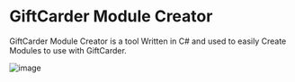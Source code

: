 # GiftCarder Module Creator

GiftCarder Module Creator is a tool Written in C# and used to easily Create Modules to use with GiftCarder.

![image](https://i.imgur.com/kCOXt6K.png)
